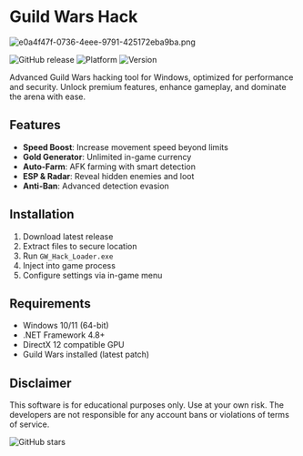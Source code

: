 # Guild Wars Hack

![e0a4f47f-0736-4eee-9791-425172eba9ba.png](https://i.postimg.cc/05LM1bYD/e0a4f47f-0736-4eee-9791-425172eba9ba.png)

![GitHub release](https://img.shields.io/github/release-date/GuildWars/Hack?label=Release%20Date&style=flat-square)
![Platform](https://img.shields.io/badge/Platform-Windows-blue?style=flat-square)
![Version](https://img.shields.io/badge/Version-2025-orange?style=flat-square)

Advanced Guild Wars hacking tool for Windows, optimized for performance and security. Unlock premium features, enhance gameplay, and dominate the arena with ease.

## Features

- **Speed Boost**: Increase movement speed beyond limits
- **Gold Generator**: Unlimited in-game currency
- **Auto-Farm**: AFK farming with smart detection
- **ESP & Radar**: Reveal hidden enemies and loot
- **Anti-Ban**: Advanced detection evasion

## Installation

1. Download latest release
2. Extract files to secure location
3. Run `GW_Hack_Loader.exe`
4. Inject into game process
5. Configure settings via in-game menu

## Requirements

- Windows 10/11 (64-bit)
- .NET Framework 4.8+
- DirectX 12 compatible GPU
- Guild Wars installed (latest patch)

## Disclaimer

This software is for educational purposes only. Use at your own risk. The developers are not responsible for any account bans or violations of terms of service.

![GitHub stars](https://img.shields.io/github/stars/GuildWars/Hack?style=social)
